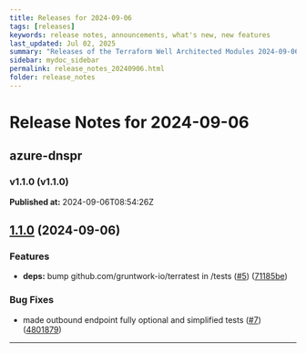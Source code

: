 ```yaml
---
title: Releases for 2024-09-06
tags: [releases]
keywords: release notes, announcements, what's new, new features
last_updated: Jul 02, 2025
summary: "Releases of the Terraform Well Architected Modules 2024-09-06"
sidebar: mydoc_sidebar
permalink: release_notes_20240906.html
folder: release_notes
---
```


# Release Notes for 2024-09-06

## azure-dnspr
### v1.1.0 (v1.1.0)
**Published at:** 2024-09-06T08:54:26Z

## [1.1.0](https://github.com/CloudNationHQ/terraform-azure-dnspr/compare/v1.0.1...v1.1.0) (2024-09-06)


### Features

* **deps:** bump github.com/gruntwork-io/terratest in /tests ([#5](https://github.com/CloudNationHQ/terraform-azure-dnspr/issues/5)) ([71185be](https://github.com/CloudNationHQ/terraform-azure-dnspr/commit/71185be901e52f7f7462343c17a56f30f6499428))


### Bug Fixes

* made outbound endpoint fully optional and simplified tests ([#7](https://github.com/CloudNationHQ/terraform-azure-dnspr/issues/7)) ([4801879](https://github.com/CloudNationHQ/terraform-azure-dnspr/commit/4801879ecf3915da473975c05c33a715864f9fe8))

---

